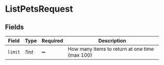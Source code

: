 # ListPetsRequest


## Fields

| Field                                          | Type                                           | Required                                       | Description                                    |
| ---------------------------------------------- | ---------------------------------------------- | ---------------------------------------------- | ---------------------------------------------- |
| `limit`                                        | *?int*                                         | :heavy_minus_sign:                             | How many items to return at one time (max 100) |
